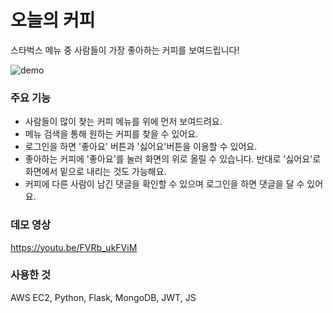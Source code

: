 # 오늘의 커피

스타벅스 메뉴 중 사람들이 가장 좋아하는 커피를 보여드립니다!

![demo](https://user-images.githubusercontent.com/58046372/109933483-ce5abf80-7d0e-11eb-9b54-3ffc4c5f596c.gif)

### 주요 기능
- 사람들이 많이 찾는 커피 메뉴를 위에 먼저 보여드려요.
- 메뉴 검색을 통해 원하는 커피를 찾을 수 있어요.
- 로그인을 하면 '좋아요' 버튼과 '싫어요'버튼을 이용할 수 있어요.
- 좋아하는 커피에 '좋아요'를 눌러 화면의 위로 올릴 수 있습니다. 반대로 '싫어요'로 화면에서 밑으로 내리는 것도 가능해요.
- 커피에 다른 사람이 남긴 댓글을 확인할 수 있으며 로그인을 하면 댓글을 달 수 있어요.

### 데모 영상
https://youtu.be/FVRb_ukFViM

### 사용한 것
AWS EC2, Python, Flask, MongoDB, JWT, JS

